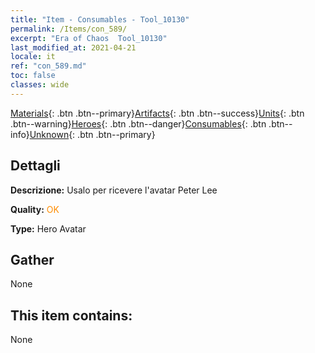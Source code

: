 ```yaml
---
title: "Item - Consumables - Tool_10130"
permalink: /Items/con_589/
excerpt: "Era of Chaos  Tool_10130"
last_modified_at: 2021-04-21
locale: it
ref: "con_589.md"
toc: false
classes: wide
---
```

 [Materials](/it/Items/){: .btn .btn--primary}[Artifacts](/it/Items/Artifacts/){: .btn .btn--success}[Units](/it/Items/Units/){: .btn .btn--warning}[Heroes](/it/Items/Heroes/){: .btn .btn--danger}[Consumables](/it/Items/Consumables/){: .btn .btn--info}[Unknown](/it/Items/Unknown/){: .btn .btn--primary}

## Dettagli
 **Descrizione:** Usalo per ricevere l'avatar Peter Lee

 **Quality:** <span style="color: #FF8C00">OK</span>

 **Type:** Hero Avatar

## Gather

  None

## This item contains:

  None

